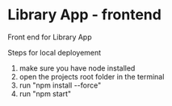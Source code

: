 # Library App - frontend
Front end for Library App

Steps for local deployement

1. make sure you have node installed
2. open the projects root folder in the terminal
3. run "npm install --force"
4. run "npm start"
